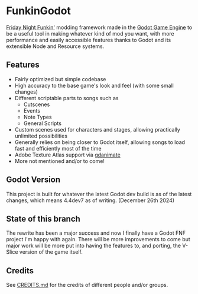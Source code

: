 # FunkinGodot

[Friday Night Funkin'](https://github.com/FunkinCrew/Funkin) modding framework made
in the [Godot Game Engine](https://godotengine.org) to be a useful tool in making
whatever kind of mod you want, with more performance and easily accessible features
thanks to Godot and its extensible Node and Resource systems.

## Features

* Fairly optimized but simple codebase
* High accuracy to the base game's look and feel (with some small changes)
* Different scriptable parts to songs such as
	- Cutscenes
	- Events
	- Note Types
	- General Scripts
* Custom scenes used for characters and stages, allowing practically unlimited possibilities
* Generally relies on being closer to Godot itself, allowing songs to load fast
 and efficiently most of the time
* Adobe Texture Atlas support via [gdanimate](https://github.com/what-is-a-git/gdanimate)
* More not mentioned and/or to come!

## Godot Version

This project is built for whatever the latest Godot dev build is as of the
latest changes, which means 4.4dev7 as of writing. (December 26th 2024)

## State of this branch

The rewrite has been a major success and now I finally have a Godot FNF project
I'm happy with again. There will be more improvements to come but major work
will be more put into having the features to, and porting, the V-Slice version
of the game itself.

## Credits

See [CREDITS.md](CREDITS.md) for the credits of different people and/or groups.
